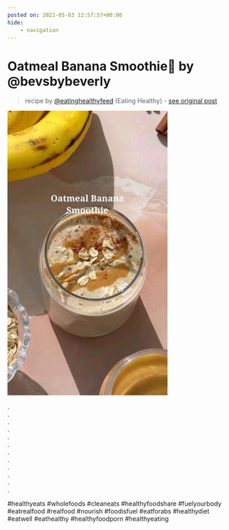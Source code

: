 ```yaml
---
posted on: 2022-05-03 12:57:57+00:00
hide:
    - navigation
---
```


# Oatmeal Banana Smoothie🤤 by @bevsbybeverly 

> recipe by [@eatinghealthyfeed](https://www.instagram.com/eatinghealthyfeed/) 
(Eating Healthy) - [see original post](https://instagram.com/p/CdGMFYkjx9e)

![](../img/eatinghealthyfeed_03-05-2022_1205.png)

  
.  
.  
.  
.  
.  
.  
.  
.  
.  
.  
.  
.  
  
\#healthyeats  \#wholefoods  \#cleaneats  \#healthyfoodshare  \#fuelyourbody  \#eatrealfood  \#realfood  \#nourish  \#foodisfuel  \#eatforabs  \#healthydiet  \#eatwell  \#eathealthy  \#healthyfoodporn  \#healthyeating   